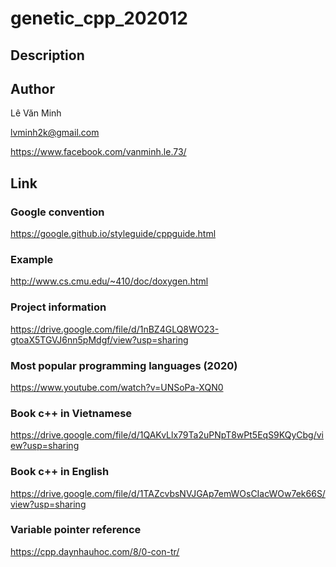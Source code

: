 # genetic_cpp_202012
## Description

## Author
Lê Văn Minh

lvminh2k@gmail.com 

https://www.facebook.com/vanminh.le.73/

## Link
### Google convention
https://google.github.io/styleguide/cppguide.html
### Example
http://www.cs.cmu.edu/~410/doc/doxygen.html
### Project information
https://drive.google.com/file/d/1nBZ4GLQ8WO23-gtoaX5TGVJ6nn5pMdgf/view?usp=sharing
### Most popular programming languages (2020)
https://www.youtube.com/watch?v=UNSoPa-XQN0
### Book c++ in Vietnamese
https://drive.google.com/file/d/1QAKvLlx79Ta2uPNpT8wPt5EqS9KQyCbg/view?usp=sharing
### Book c++ in English
https://drive.google.com/file/d/1TAZcvbsNVJGAp7emWOsCIacWOw7ek66S/view?usp=sharing
### Variable pointer reference
https://cpp.daynhauhoc.com/8/0-con-tr/
